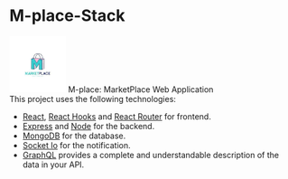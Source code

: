 # M-place-Stack

<img width="100" height="100" alt="m-place" src="/m-place.jpg"/>
M-place: MarketPlace Web Application
<br>
This project uses the following technologies:

- [React](https://reactjs.org), [React Hooks](https://reactjs.org/docs/hooks-intro.html) and [React Router](https://reacttraining.com/react-router/) for frontend.
- [Express](http://expressjs.com/) and [Node](https://nodejs.org/en/) for the backend.
- [MongoDB](https://www.mongodb.com/) for the database.
- [Socket Io](https://socket.io/) for the notification.
- [GraphQL](https://graphql.org/) provides a complete and understandable description of the data in your API.

